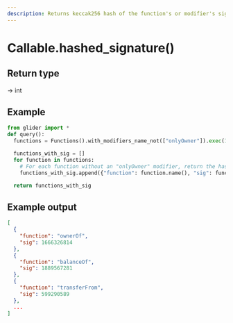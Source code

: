 ```yaml
---
description: Returns keccak256 hash of the function's or modifier's signature.
---
```


# Callable.hashed\_signature()

## Return type

→ int

## Example

```python
from glider import *
def query():
  functions = Functions().with_modifiers_name_not(["onlyOwner"]).exec(100)

  functions_with_sig = []
  for function in functions:
    # For each function without an "onlyOwner" modifier, return the hashed signature
    functions_with_sig.append({"function": function.name(), "sig": function.hashed_signature()})

  return functions_with_sig
```

## Example output

```json
[
  {
    "function": "ownerOf",
    "sig": 1666326814
  },
  {
    "function": "balanceOf",
    "sig": 1889567281
  },
  {
    "function": "transferFrom",
    "sig": 599290589
  },
  ...
]
```
